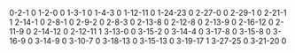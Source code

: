 0-2-1 0
1-2-0 0
1-3-1 0
1-4-3 0
1-12-11 0
1-24-23 0
2-27-0 0 
2-29-1 0
2-21-1 1
2-14-1 0
2-8-1   0
2-9-2   0
2-8-3   0
2-13-8 0
2-12-8 0
2-13-9  0
2-16-12 0
2-11-9  0
2-14-12 0
2-12-11 1
3-13-0  0
3-15-2  0
3-14-4  0
3-17-8  0
3-15-8  0
3-16-9  0
3-14-9  0
3-10-7  0
3-18-13 0
3-15-13 0
3-19-17 1
3-27-25 0
3-21-20 0
